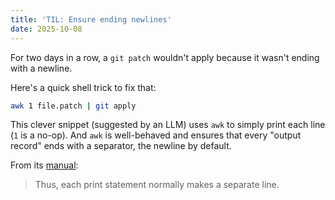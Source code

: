 ```yaml
---
title: 'TIL: Ensure ending newlines'
date: 2025-10-08
---
```


For two days in a row, a `git patch` wouldn't apply because it wasn't ending
with a newline.

Here's a quick shell trick to fix that:

```bash
awk 1 file.patch | git apply
```

This clever snippet (suggested by an LLM) uses `awk` to simply print each line
(`1` is a no-op). And `awk` is well-behaved and ensures that every "output
record" ends with a separator, the newline by default.

From its [manual](https://www.gnu.org/software/gawk/manual/gawk.html#Output-Separators-1):

> Thus, each print statement normally makes a separate line.
